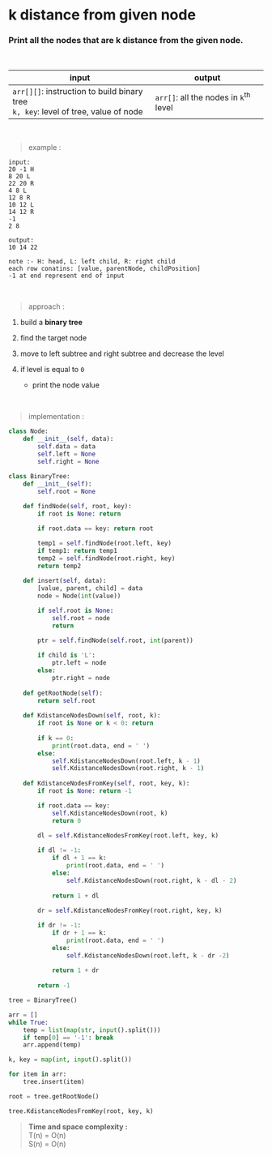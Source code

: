 # k distance from given node

### Print all the nodes that are k distance from the given node.

<br>

| input | output |
| --- | --- |
| `arr[][]`: instruction to build binary tree <br> `k, key`: level of tree, value of node | `arr[]`: all the nodes in `k`<sup>th</sup> level |

<br>

> example :

```
input:
20 -1 H
8 20 L
22 20 R
4 8 L
12 8 R
10 12 L
14 12 R
-1
2 8

output:
10 14 22
```
```
note :- H: head, L: left child, R: right child
each row conatins: [value, parentNode, childPosition]
-1 at end represent end of input
```

<br>

> approach :

1. build a **binary tree**

2. find the target node

3. move to left subtree and right subtree and decrease the level

4. if level is equal to `0`
    * print the node value 

<br>

> implementation :

```python
class Node: 
    def __init__(self, data):
        self.data = data
        self.left = None
        self.right = None

class BinaryTree:
    def __init__(self):
        self.root = None
    
    def findNode(self, root, key):
        if root is None: return

        if root.data == key: return root

        temp1 = self.findNode(root.left, key)
        if temp1: return temp1
        temp2 = self.findNode(root.right, key)
        return temp2
    
    def insert(self, data):
        [value, parent, child] = data
        node = Node(int(value))

        if self.root is None:
            self.root = node
            return 
        
        ptr = self.findNode(self.root, int(parent))

        if child is 'L':
            ptr.left = node
        else:
            ptr.right = node 
        
    def getRootNode(self):
        return self.root
    
    def KdistanceNodesDown(self, root, k):
        if root is None or k < 0: return 
        
        if k == 0:
            print(root.data, end = ' ')
        else:
            self.KdistanceNodesDown(root.left, k - 1)
            self.KdistanceNodesDown(root.right, k - 1)
        
    def KdistanceNodesFromKey(self, root, key, k):
        if root is None: return -1

        if root.data == key:
            self.KdistanceNodesDown(root, k)
            return 0
        
        dl = self.KdistanceNodesFromKey(root.left, key, k)

        if dl != -1:
            if dl + 1 == k:
                print(root.data, end = ' ')
            else:
                self.KdistanceNodesDown(root.right, k - dl - 2)            
            
            return 1 + dl
        
        dr = self.KdistanceNodesFromKey(root.right, key, k)

        if dr != -1:
            if dr + 1 == k:
                print(root.data, end = ' ')
            else:
                self.KdistanceNodesDown(root.left, k - dr -2)
            
            return 1 + dr
        
        return -1

tree = BinaryTree()

arr = []
while True:
    temp = list(map(str, input().split()))
    if temp[0] == '-1': break
    arr.append(temp)

k, key = map(int, input().split())

for item in arr:
    tree.insert(item)

root = tree.getRootNode()

tree.KdistanceNodesFromKey(root, key, k)
```

> **Time and space complexity :**
<br>T(n) = O(n)
<br>S(n) = O(n)